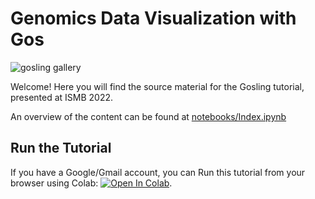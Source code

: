 # Genomics Data Visualization with Gos

![gosling gallery](https://user-images.githubusercontent.com/9922882/109852545-e05f3400-7c22-11eb-90f3-7371e4ddeb42.png)


Welcome! Here you will find the source material for the Gosling tutorial, presented at ISMB 2022.

An overview of the content can be found at [notebooks/Index.ipynb](notebooks/Index.ipynb)


## Run the Tutorial

If you have a Google/Gmail account, you can Run this tutorial from your browser using Colab: [![Open In Colab](https://colab.research.google.com/assets/colab-badge.svg)](https://colab.research.google.com/github/gosling-lang/gosling-tutorial-ismb-2022/blob/main/notebooks/Index.ipynb).

